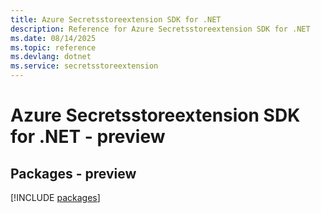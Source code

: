 ```yaml
---
title: Azure Secretsstoreextension SDK for .NET
description: Reference for Azure Secretsstoreextension SDK for .NET
ms.date: 08/14/2025
ms.topic: reference
ms.devlang: dotnet
ms.service: secretsstoreextension
---
```

# Azure Secretsstoreextension SDK for .NET - preview
## Packages - preview
[!INCLUDE [packages](secretsstoreextension-index.md)]